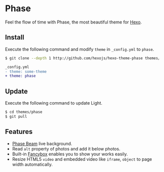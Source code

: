 # Phase

Feel the flow of time with Phase, the most beautiful theme for [Hexo].

## Install

Execute the following command and modify `theme` in `_config.yml` to `phase`.

``` bash
$ git clone --depth 1 http://github.com/hexojs/hexo-theme-phase themes/phase
```

``` diff
_config.yml
- theme: some-theme
+ theme: phase
```

## Update

Execute the following command to update Light.

``` bash
$ cd themes/phase
$ git pull
```

## Features

- [Phase Beam](https://www.youtube.com/watch?v=NhCXnWeXDT0) live background.
- Read `alt` property of photos and add it below photos.
- Built-in [Fancybox](http://fancyapps.com/fancybox/) enables you to show your works easily.
- Resize HTML5 `video` and embedded video like `iframe`, `object` to page width automatically.

[Hexo]: http://zespia.tw/hexo